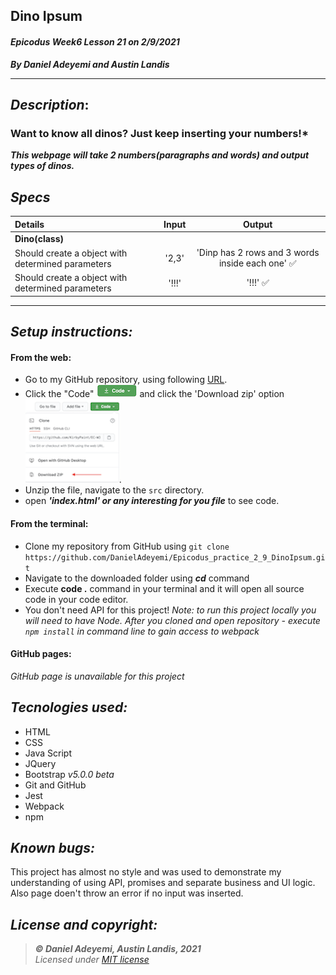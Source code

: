 ## Dino Ipsum
#### *Epicodus Week6 Lesson 21 on  2/9/2021*
***By Daniel Adeyemi and Austin Landis***
___

## *Description*:    
### Want to know all dinos? Just keep inserting your numbers!*
***This webpage will take 2 numbers(paragraphs and words) and output types of dinos.***


## *Specs*
    
|  Details| Input  | Output  |  
|:---|:---:|:---:|
|   **Dino(class)** | 
|  Should create a object with determined parameters |  '2,3'  | 'Dinp has 2 rows and 3 words inside each one' ✅ |   
|  Should create a object with determined parameters |'!!!'  | '!!!' ✅  |    

***
## *Setup instructions:*
#### From the web:
* Go to my GitHub repository, using following [URL](https://github.com/DanielAdeyemi/Epicodus_practice_2_9_DinoIpsum.git).
* Click the "Code" ![img](src/assets/code.png) and click the 'Download zip' option ![img](src/assets/zip.png).
* Unzip the file, navigate to the `src` directory.
* open ***'index.html' or any interesting for you file*** to see code.
#### From the terminal: 
* Clone my repository from GitHub using `git clone https://github.com/DanielAdeyemi/Epicodus_practice_2_9_DinoIpsum.git`
* Navigate to the downloaded folder using ***cd*** command
* Execute **code .** command in your terminal and it will open all source code in your code editor.    
* You don't need API for this project!
*Note: to run this project locally you will need to have Node. After you cloned and open repository - execute `npm install` in command line to gain access to webpack*
#### GitHub pages:
*GitHub page is unavailable for this project*

## *Tecnologies used:*
* HTML
* CSS
* Java Script
* JQuery
* Bootstrap *v5.0.0 beta*
* Git and GitHub
* Jest
* Webpack
* npm

## *Known bugs:*
This project has almost no style and was used to demonstrate my understanding of using API, promises and separate business and UI logic. Also page doen't throw an error if no input was inserted.

## *License and copyright:*

> ***© Daniel Adeyemi, Austin Landis, 2021***   
> *Licensed under [MIT license](https://mit-license.org/)*